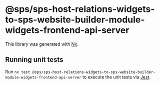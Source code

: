 # @sps/sps-host-relations-widgets-to-sps-website-builder-module-widgets-frontend-api-server

This library was generated with [Nx](https://nx.dev).

## Running unit tests

Run `nx test @sps/sps-host-relations-widgets-to-sps-website-builder-module-widgets-frontend-api-server` to execute the unit tests via [Jest](https://jestjs.io).
